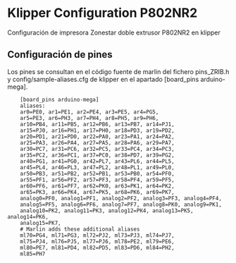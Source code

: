 # Klipper Configuration P802NR2
Configuración de impresora Zonestar doble extrusor P802NR2 en klipper

## Configuración de pines
Los pines se consultan en el código fuente de marlin del fichero pins_ZRIB.h y config/sample-aliases.cfg de klipper en el apartado [board_pins arduino-mega].
```
    [board_pins arduino-mega]
    aliases:
    ar0=PE0, ar1=PE1, ar2=PE4, ar3=PE5, ar4=PG5,
    ar5=PE3, ar6=PH3, ar7=PH4, ar8=PH5, ar9=PH6,
    ar10=PB4, ar11=PB5, ar12=PB6, ar13=PB7, ar14=PJ1,
    ar15=PJ0, ar16=PH1, ar17=PH0, ar18=PD3, ar19=PD2,
    ar20=PD1, ar21=PD0, ar22=PA0, ar23=PA1, ar24=PA2,
    ar25=PA3, ar26=PA4, ar27=PA5, ar28=PA6, ar29=PA7,
    ar30=PC7, ar31=PC6, ar32=PC5, ar33=PC4, ar34=PC3,
    ar35=PC2, ar36=PC1, ar37=PC0, ar38=PD7, ar39=PG2,
    ar40=PG1, ar41=PG0, ar42=PL7, ar43=PL6, ar44=PL5,
    ar45=PL4, ar46=PL3, ar47=PL2, ar48=PL1, ar49=PL0,
    ar50=PB3, ar51=PB2, ar52=PB1, ar53=PB0, ar54=PF0,
    ar55=PF1, ar56=PF2, ar57=PF3, ar58=PF4, ar59=PF5,
    ar60=PF6, ar61=PF7, ar62=PK0, ar63=PK1, ar64=PK2,
    ar65=PK3, ar66=PK4, ar67=PK5, ar68=PK6, ar69=PK7,
    analog0=PF0, analog1=PF1, analog2=PF2, analog3=PF3, analog4=PF4,
    analog5=PF5, analog6=PF6, analog7=PF7, analog8=PK0, analog9=PK1,
    analog10=PK2, analog11=PK3, analog12=PK4, analog13=PK5, analog14=PK6,
    analog15=PK7,
    # Marlin adds these additional aliases
    ml70=PG4, ml71=PG3, ml72=PJ2, ml73=PJ3, ml74=PJ7,
    ml75=PJ4, ml76=PJ5, ml77=PJ6, ml78=PE2, ml79=PE6,
    ml80=PE7, ml81=PD4, ml82=PD5, ml83=PD6, ml84=PH2,
    ml85=PH7
```


